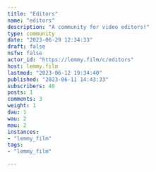 ```yaml
---
title: "Editors" 
name: "editors"
description: "A community for video editors!"
type: community
date: "2023-06-29 12:34:33"
draft: false
nsfw: false
actor_id: "https://lemmy.film/c/editors"
host: lemmy.film
lastmod: "2023-06-12 19:34:40"
published: "2023-06-11 14:43:33"
subscribers: 40
posts: 1
comments: 3
weight: 1
dau: 1
wau: 2
mau: 2
instances:
- "lemmy_film"
tags: 
- "lemmy_film"

---
```

